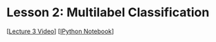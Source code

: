 # Lesson 2: Multilabel Classification

[[Lecture 3 Video](http://course.fast.ai/lessons/lesson3.html)] [[IPython Notebook](https://github.com/fastai/fastai/blob/master/courses/dl1/lesson2-image_models.ipynb)]
